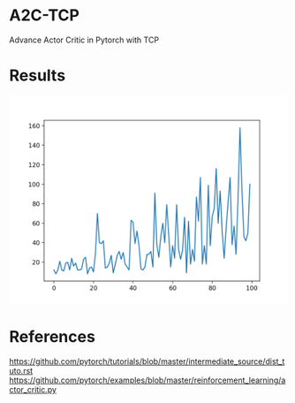 # A2C-TCP

Advance Actor Critic in Pytorch with TCP

# Results

![CartPole](rewards.png)

# References

https://github.com/pytorch/tutorials/blob/master/intermediate_source/dist_tuto.rst
https://github.com/pytorch/examples/blob/master/reinforcement_learning/actor_critic.py
